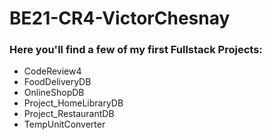 # BE21-CR4-VictorChesnay

### Here you'll find a few of my first Fullstack Projects:

- CodeReview4
- FoodDeliveryDB
- OnlineShopDB
- Project_HomeLibraryDB
- Project_RestaurantDB
- TempUnitConverter


